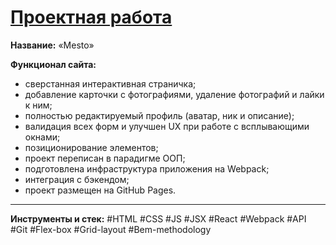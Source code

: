 # [Проектная работа](https://mea6ea6.github.io/mesto-class/)  

__Название:__ «Mesto»  

__Функционал сайта:__  

- сверстанная интерактивная страничка;
- добавление карточки с фотографиями, удаление фотографий и лайки к ним;
- полностью редактируемый профиль (аватар, ник и описание);
- валидация всех форм и улучшен UX при работе с всплывающими окнами;
- позиционирование элементов;
- проект переписан в парадигме ООП;
- подготовлена инфраструктура приложения на Webpack;
- интеграция с бэкендом;
- проект размещен на GitHub Pages.

------

__Инструменты и стек:__ #HTML #CSS #JS #JSX #React #Webpack #API #Git #Flex-box #Grid-layout #Bem-methodology

